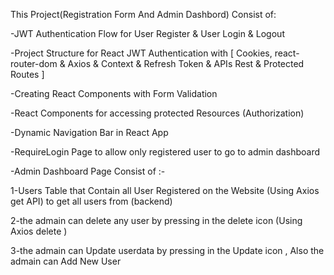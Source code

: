 This Project(Registration Form And Admin Dashbord) Consist of:


-JWT Authentication Flow for User Register & User Login & Logout


-Project Structure for React JWT Authentication with [ Cookies, react-router-dom & Axios & Context & Refresh Token & APIs Rest & Protected Routes ]


-Creating React Components with Form Validation


-React Components for accessing protected Resources (Authorization)


-Dynamic Navigation Bar in React App


-RequireLogin Page to allow only registered user to go to admin dashboard

-Admin Dashboard Page Consist of :-


1-Users Table that Contain all User Registered on the Website (Using Axios get API) to get all users from (backend)

2-the admain can delete any user by pressing in the delete icon (Using Axios delete )

3-the admain can Update userdata by pressing in the Update icon , Also the admain can Add New User 







